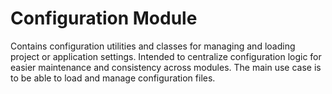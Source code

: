 # Configuration Module

Contains configuration utilities and classes for managing and loading project or application settings. Intended
to centralize configuration logic for easier maintenance and consistency across modules. The main use case is to
be able to load and manage configuration files.
